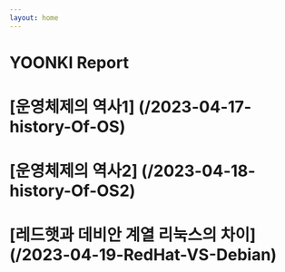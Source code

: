 ```yaml
---
layout: home
---
```


# YOONKI Report

# [운영체제의 역사1] (/2023-04-17-history-Of-OS)

# [운영체제의 역사2] (/2023-04-18-history-Of-OS2)

# [레드햇과 데비안 계열 리눅스의 차이] (/2023-04-19-RedHat-VS-Debian)